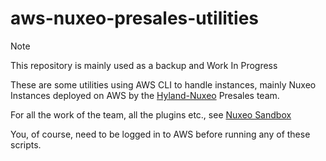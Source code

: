 # aws-nuxeo-presales-utilities

> [!NOTE]
> This repository is mainly used as a backup and Work In Progress

These are some utilities using AWS CLI to handle instances, mainly Nuxeo Instances deployed on AWS by the [Hyland-Nuxeo](https://hyland.com/nuxeo) Presales team.

For all the work of the team, all the plugins etc., see [Nuxeo Sandbox](https://github.com/nuxeo-sandbox)

You, of course, need to be logged in to AWS before running any of these scripts.
